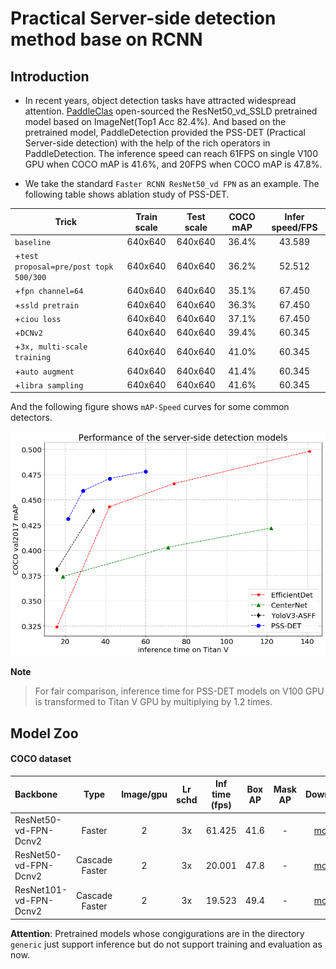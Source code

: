 # Practical Server-side detection method base on RCNN

## Introduction


* In recent years, object detection tasks have attracted widespread attention. [PaddleClas](https://github.com/PaddlePaddle/PaddleClas) open-sourced the ResNet50_vd_SSLD pretrained model based on ImageNet(Top1 Acc 82.4%). And based on the pretrained model, PaddleDetection provided the PSS-DET (Practical Server-side detection) with the help of the rich operators in PaddleDetection. The inference speed can reach 61FPS on single V100 GPU when COCO mAP is 41.6%, and 20FPS when COCO mAP is 47.8%.

* We take the standard `Faster RCNN ResNet50_vd FPN` as an example. The following table shows ablation study of PSS-DET.

| Trick | Train scale | Test scale |  COCO mAP | Infer speed/FPS |
|- |:-: |:-: | :-: | :-: |
| `baseline` | 640x640 | 640x640 | 36.4% | 43.589 |
| +`test proposal=pre/post topk 500/300` | 640x640 | 640x640 | 36.2% | 52.512 |
| +`fpn channel=64` | 640x640 | 640x640 | 35.1% | 67.450 |
| +`ssld pretrain` | 640x640 | 640x640 | 36.3% | 67.450 |
| +`ciou loss` | 640x640 | 640x640 | 37.1% | 67.450 |
| +`DCNv2` | 640x640 | 640x640 | 39.4% | 60.345 |
| +`3x, multi-scale training` | 640x640 | 640x640 | 41.0% | 60.345 |
| +`auto augment` | 640x640 | 640x640 | 41.4% | 60.345 |
| +`libra sampling` | 640x640 | 640x640 | 41.6% | 60.345 |


And the following figure shows `mAP-Speed` curves for some common detectors.


![pssdet](../../docs/images/pssdet.png)


**Note**
> For fair comparison, inference time for PSS-DET models on V100 GPU is transformed to Titan V GPU by multiplying by 1.2 times.


## Model Zoo

#### COCO dataset

| Backbone                | Type     | Image/gpu | Lr schd | Inf time (fps) | Box AP | Mask AP |                           Download                           | Configs |
| :---------------------- | :-------------:  | :-------: | :-----: | :------------: | :----: | :-----: | :----------------------------------------------------------: | :-----: |
| ResNet50-vd-FPN-Dcnv2         | Faster     |     2     |   3x    |     61.425     |  41.6  |    -    | [model](https://paddlemodels.bj.bcebos.com/object_detection/faster_rcnn_dcn_r50_vd_fpn_3x_server_side.tar) |  [config](https://github.com/PaddlePaddle/PaddleDetection/tree/release/2.1/static/configs/rcnn_enhance/faster_rcnn_dcn_r50_vd_fpn_3x_server_side.yml) |
| ResNet50-vd-FPN-Dcnv2         | Cascade Faster     |     2     |   3x    |     20.001     |  47.8  |    -    | [model](https://paddlemodels.bj.bcebos.com/object_detection/cascade_rcnn_dcn_r50_vd_fpn_3x_server_side.tar) | [config](https://github.com/PaddlePaddle/PaddleDetection/tree/release/2.1/static/configs/rcnn_enhance/cascade_rcnn_dcn_r50_vd_fpn_3x_server_side.yml) |
| ResNet101-vd-FPN-Dcnv2         | Cascade Faster     |     2     |   3x    |     19.523     |  49.4  |    -    | [model](https://paddlemodels.bj.bcebos.com/object_detection/cascade_rcnn_dcn_r101_vd_fpn_3x_server_side.pdparams) | [config](https://github.com/PaddlePaddle/PaddleDetection/tree/release/2.1/static/configs/rcnn_enhance/cascade_rcnn_dcn_r101_vd_fpn_3x_server_side.yml) |


**Attention**: Pretrained models whose congigurations are in the directory `generic` just support inference but do not support training and evaluation as now.
